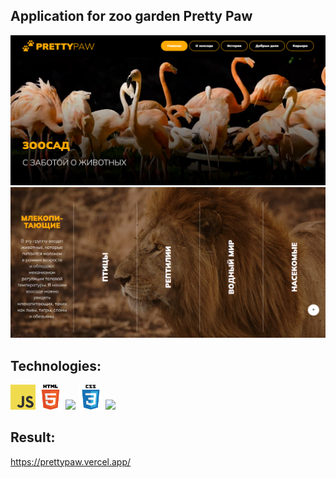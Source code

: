 
## Application for zoo garden Pretty Paw
<img width="700" alt="Снимок экрана" src="./src/img/zoo1.png">
<img width="700" alt="Снимок экрана" src="./src/img/zoo2.png">

## Technologies:
<code><img height="40" src="https://raw.githubusercontent.com/github/explore/80688e429a7d4ef2fca1e82350fe8e3517d3494d/topics/javascript/javascript.png"></code>
<code><img height="40" src="https://raw.githubusercontent.com/github/explore/80688e429a7d4ef2fca1e82350fe8e3517d3494d/topics/html/html.png"></code>
<code><img height="40" src="https://cdn.icon-icons.com/icons2/2107/PNG/512/file_type_scss_icon_130177.png"></code>
<code><img height="40" src="https://raw.githubusercontent.com/github/explore/80688e429a7d4ef2fca1e82350fe8e3517d3494d/topics/css/css.png"></code>
<code><img height="40" src="https://cdn.icon-icons.com/icons2/2699/PNG/512/js_webpack_logo_icon_167796.png"></code>

## Result:
https://prettypaw.vercel.app/

